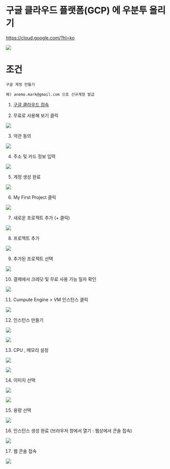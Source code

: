 # 구글 클라우드 플랫폼(GCP) 에 우분투 올리기

https://cloud.google.com/?hl=ko

![](images/2018-04-16-11-21-37.png)

# 조건
```
구글 계정 만들기

예) anemo.mark@gmail.com 으로 신규계정 발급

```
1. [구글 클라우드 접속](https://cloud.google.com/?hl=ko)

2. 무료로 사용해 보기 클릭

![](images/2018-04-16-11-25-29.png)

3. 약관 동의

![](images/2018-04-16-11-26-23.png)

4. 주소 및 카드 정보 입력

![](images/2018-04-16-11-28-48.png)

5. 계정 생성 완료

![](images/2018-04-16-11-29-45.png)

6. My First Project 클릭

![](images/2018-04-16-11-30-40.png)

7. 새로운 프로젝트 추가 (+ 클릭)

![](images/2018-04-16-11-30-59.png)

8. 프로젝트 추가

![](images/2018-04-16-11-31-46.png)

9. 추가된 프로젝트 선택

![](images/2018-04-16-11-32-08.png)

10. 결제에서 크레딧 및 무료 사용 가능 일자 확인

![](images/2018-04-16-11-34-34.png)

11. Cumpute Engine > VM 인스턴스 클릭

![](images/2018-04-16-11-32-41.png)

12. 인스턴스 만들기

![](images/2018-04-16-11-33-00.png)

![](images/2018-04-16-11-34-54.png)

13. CPU , 메모리 설정

![](images/2018-04-16-11-35-41.png)

![](images/2018-04-16-11-35-54.png)


14. 이미지 선택

![](images/2018-04-16-11-36-20.png)

![](images/2018-04-16-11-36-39.png)

15. 용량 선택

![](images/2018-04-16-11-37-01.png)

16. 인스턴스 생성 완료 (브라우저 창에서 열기 : 웹상에서 콘솔 접속)

![](images/2018-04-16-11-39-53.png)

17. 웹 콘솔 접속

![](images/2018-04-16-11-48-01.png)
